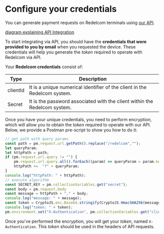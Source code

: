 # Configure your credentials

You can generate payment requests on Redelcom terminals using [our API](https://api-dev.redelcom.cl:20010/v2).

[diagram explaining API Integration](integrate-via-API.png)

To start integrating via API, you should have the **credentials that were provided to you by email** when you requested the device. These credentials will help you generate the *token* required to operate with Redelcom via API.

Your **Redelcom credentials** consist of:

| Type | Description |
|---|---|
| clientId | It is a unique numerical identifier of the client in the Redelcom system. |
| Secret | It is the password associated with the client within the Redelcom system. |

Once you have your unique credentials, you need to perform encryption, which will allow you to obtain the *token* required to operate with our API. Below, we provide a Postman pre-script to show you how to do it:

```javascript
// get path with query params
const path = pm.request.url.getPath().replace("/redelcom","");
let queryParam;
let httpPath = path;
if (pm.request.url.query != "") {
    pm.request.url.query.all().forEach((param) => queryParam = param.key + "=" +  param.value);
    httpPath +=  "?" + queryParam;
}
console.log("httpPath: " + httpPath);
// execute algorithm
const SECRET_KEY = pm.collectionVariables.get("secret");
const body = pm.request.body
const message = httpPath + "," + body;
console.log("message: " + message);
const token = CryptoJS.enc.Base64.stringify(CryptoJS.HmacSHA256(message, SECRET_KEY));
console.log("token: " + token);
pm.environment.set("X-Authentication", pm.collectionVariables.get("clientId") + ";" + token);
```

Once you've performed the encryption, you will get your *token*, named `X-Authentication`. This *token* should be used in the headers of API requests.
